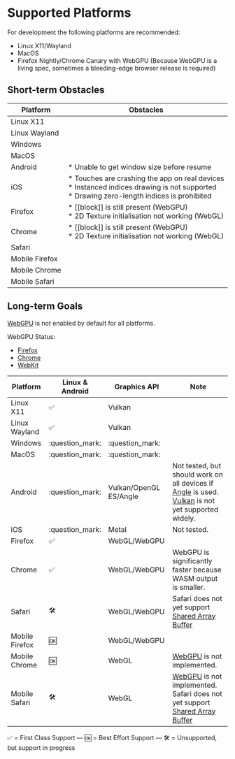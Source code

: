 # Supported Platforms

For development the following platforms are recommended:

* Linux X11/Wayland
* MacOS
* Firefox Nightly/Chrome Canary with WebGPU (Because WebGPU is a living spec, sometimes a bleeding-edge browser release
  is required)

## Short-term Obstacles

| Platform       | Obstacles                                                                                                                                                |
|----------------|----------------------------------------------------------------------------------------------------------------------------------------------------------|
| Linux X11      |                                                                                                                                                          |
| Linux Wayland  |                                                                                                                                                          |
| Windows        |                                                                                                                                                          |
| MacOS          |                                                                                                                                                          |
| Android        | * Unable to get window size before resume                                                                                                                |
| iOS            | * Touches are crashing the app on real devices <br/> * Instanced indices drawing is not supported <br/> * Drawing zero-length indices is prohibited<br/> |
| Firefox        | * \[\[block\]\] is still present (WebGPU) <br/> * 2D Texture initialisation not working (WebGL)                                                          |
| Chrome         | * \[\[block\]\] is still present (WebGPU) <br/> * 2D Texture initialisation not working (WebGL)                                                          |
| Safari         |                                                                                                                                                          |
| Mobile Firefox |                                                                                                                                                          |
| Mobile Chrome  |                                                                                                                                                          |
| Mobile Safari  |                                                                                                                                                          |

## Long-term Goals

[WebGPU](https://caniuse.com/webgpu) is not enabled by default for all platforms.

WebGPU Status:

* [Firefox](https://github.com/gpuweb/gpuweb/wiki/Implementation-Status#firefox-and-servo)
* [Chrome](https://chromestatus.com/feature/6213121689518080)
* [WebKit](https://webkit.org/status/#specification-webgpu)

| Platform       | Linux & Android     | Graphics API           | Note                                                                                                                                                                                                                           |
|----------------|---------------------|------------------------|--------------------------------------------------------------------------------------------------------------------------------------------------------------------------------------------------------------------------------|
| Linux X11      | :white_check_mark:  | Vulkan                 |                                                                                                                                                                                                                                |
| Linux Wayland  | :white_check_mark:  | Vulkan                 |                                                                                                                                                                                                                                |
| Windows        | :question_mark:     | :question_mark:        |                                                                                                                                                                                                                                |
| MacOS          | :question_mark:     | :question_mark:        |                                                                                                                                                                                                                                |
| Android        | :question_mark:     | Vulkan/OpenGL ES/Angle | Not tested, but should work on all devices if [Angle](https://github.com/gfx-rs/wgpu/blob/master/README.md#supported-platforms) is used. [Vulkan](https://developer.android.com/about/dashboards) is not yet supported widely. |
| iOS            | :question_mark:     | Metal                  | Not tested.                                                                                                                                                                                                                    |
| Firefox        | :white_check_mark:  | WebGL/WebGPU           |                                                                                                                                                                                                                                |
| Chrome         | :white_check_mark:  | WebGL/WebGPU           | WebGPU is significantly faster because WASM output is smaller.                                                                                                                                                                 |
| Safari         | :hammer_and_wrench: | WebGL/WebGPU           | Safari does not yet support [Shared Array Buffer](https://caniuse.com/sharedarraybuffer)                                                                                                                                       |
| Mobile Firefox | :ok:                | WebGL/WebGPU           |                                                                                                                                                                                                                                |
| Mobile Chrome  | :ok:                | WebGL                  | [WebGPU](https://caniuse.com/webgpu) is not implemented.                                                                                                                                                                       |
| Mobile Safari  | :hammer_and_wrench: | WebGL                  | [WebGPU](https://caniuse.com/webgpu) is not implemented. Safari does not yet support [Shared Array Buffer](https://caniuse.com/sharedarraybuffer)                                                                              |

:white_check_mark: = First Class Support — :ok: = Best Effort Support — :hammer_and_wrench: = Unsupported, but support
in progress
